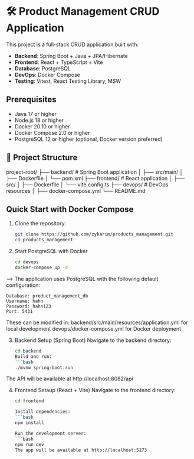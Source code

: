 # 🛠️ Product Management CRUD Application

This project is a full-stack CRUD application built with:

- **Backend**: Spring Boot + Java + JPA/Hibernate
- **Frontend**: React + TypeScript + Vite
- **Database**: PostgreSQL
- **DevOps**: Docker Compose
- **Testing**: Vitest, React Testing Library, MSW

## Prerequisites

- Java 17 or higher
- Node.js 18 or higher
- Docker 20.10 or higher
- Docker Compose 2.0 or higher
- PostgreSQL 12 or higher (optional, Docker version preferred)

## 📁 Project Structure

project-root/
├── backend/ # Spring Boot application
│ ├── src/main/
│ ├── Dockerfile
│ └── pom.xml
├── frontend/ # React application
│ ├── src/
│ ├── Dockerfile
│ └── vite.config.ts
├── devops/ # DevOps resources
│ ├── docker-compose.yml
└── README.md


## Quick Start with Docker Compose

1. Clone the repository:
   ```bash
   git clone https://github.com/zykarim/products_management.git
   cd products_management

2. Start PostgreSQL with Docker

   ```bash
   cd devops
   docker-compose up -d
   
--> The application uses PostgreSQL with the following default configuration:

	Database: product_management_db
	Username: hahn
	Password: hahn123
	Port: 5431

These can be modified in:
	backend/src/main/resources/application.yml for local development
	devops/docker-compose.yml for Docker deployment

3. Backend Setup (Spring Boot)
   Navigate to the backend directory:
	```bash
	cd backend
   Build and run:
	```bash
	./mvnw spring-boot:run
The API will be available at http://localhost:8082/api

4. Frontend Setaup (React + Vite)
   Navigate to the frontend directory:
	```bash
	cd frontend

   Install dependencies:
	```bash
	npm install

   Run the development server:
	```bash
	npm run dev
   The app will be available at http://localhost:5173



